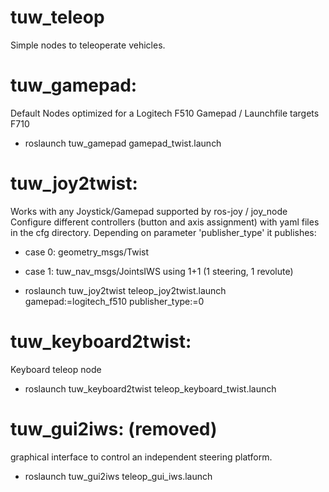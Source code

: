 # tuw_teleop
Simple nodes to teleoperate vehicles. 

# tuw_gamepad: 
Default Nodes optimized for a Logitech F510 Gamepad / Launchfile targets F710
- roslaunch tuw_gamepad gamepad_twist.launch 

# tuw_joy2twist: 
Works with any Joystick/Gamepad supported by ros-joy / joy_node
Configure different controllers (button and axis assignment) with yaml files
in the cfg directory.
Depending on parameter 'publisher_type' it publishes:
- case 0: geometry_msgs/Twist
- case 1: tuw_nav_msgs/JointsIWS using 1+1 (1 steering, 1 revolute)

- roslaunch tuw_joy2twist teleop_joy2twist.launch gamepad:=logitech_f510 publisher_type:=0

# tuw_keyboard2twist: 
Keyboard teleop node
- roslaunch tuw_keyboard2twist teleop_keyboard_twist.launch 

# tuw_gui2iws: (removed)
graphical interface to control an independent steering platform.
- roslaunch tuw_gui2iws teleop_gui_iws.launch 

